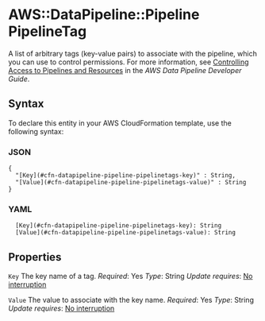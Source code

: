 # AWS::DataPipeline::Pipeline PipelineTag<a name="aws-properties-datapipeline-pipeline-pipelinetags"></a>

A list of arbitrary tags \(key\-value pairs\) to associate with the pipeline, which you can use to control permissions\. For more information, see [Controlling Access to Pipelines and Resources](https://docs.aws.amazon.com/datapipeline/latest/DeveloperGuide/dp-control-access.html) in the *AWS Data Pipeline Developer Guide*\.

## Syntax<a name="aws-properties-datapipeline-pipeline-pipelinetags-syntax"></a>

To declare this entity in your AWS CloudFormation template, use the following syntax:

### JSON<a name="aws-properties-datapipeline-pipeline-pipelinetags-syntax.json"></a>

```
{
  "[Key](#cfn-datapipeline-pipeline-pipelinetags-key)" : String,
  "[Value](#cfn-datapipeline-pipeline-pipelinetags-value)" : String
}
```

### YAML<a name="aws-properties-datapipeline-pipeline-pipelinetags-syntax.yaml"></a>

```
  [Key](#cfn-datapipeline-pipeline-pipelinetags-key): String
  [Value](#cfn-datapipeline-pipeline-pipelinetags-value): String
```

## Properties<a name="aws-properties-datapipeline-pipeline-pipelinetags-properties"></a>

`Key`  <a name="cfn-datapipeline-pipeline-pipelinetags-key"></a>
The key name of a tag\.
*Required*: Yes
*Type*: String
*Update requires*: [No interruption](https://docs.aws.amazon.com/AWSCloudFormation/latest/UserGuide/using-cfn-updating-stacks-update-behaviors.html#update-no-interrupt)

`Value`  <a name="cfn-datapipeline-pipeline-pipelinetags-value"></a>
The value to associate with the key name\.
*Required*: Yes
*Type*: String
*Update requires*: [No interruption](https://docs.aws.amazon.com/AWSCloudFormation/latest/UserGuide/using-cfn-updating-stacks-update-behaviors.html#update-no-interrupt)
